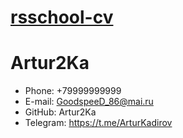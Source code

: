 [rsschool-cv](https://github.com/Artur2Ka)
=====
Artur2Ka
=====
- Phone: +79999999999
- E-mail: GoodspeeD_86@mai.ru
- GitHub: Artur2Ka
- Telegram: https://t.me/ArturKadirov